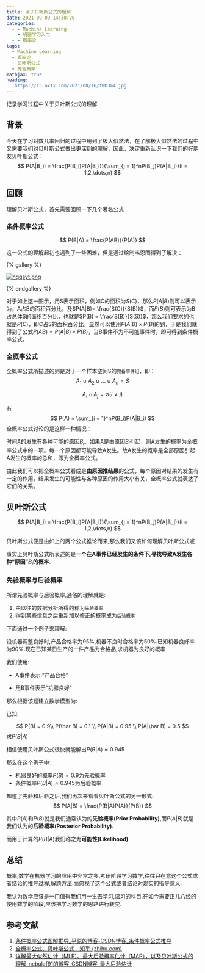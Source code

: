 ```yaml
---
title: 关于贝叶斯公式的理解
date: 2021-09-09 14:38:20
categories:
  - - Machine Learning
    - 机器学习入门
  - - 概率论
tags:
  - Machine Learning
  - 概率论
  - 贝叶斯公式
  - 先验概率
mathjax: true
headimg:
  'https://z3.ax1x.com/2021/08/16/fWO3m4.jpg'
---
```

记录学习过程中关于贝叶斯公式的理解
<!-- more -->

## 背景

今天在学习对数几率回归的过程中用到了极大似然法，在了解极大似然法的过程中又需要我们对贝叶斯公式做出更深刻的理解，因此，决定重新认识一下我们的好朋友贝叶斯公式：
$$
P(A|B_i) = \frac{P(B_i)P(A|B_i)}{\sum_{j = 1}^nP(B_j)P(A|B_j)}(i = 1,2,\dots,n)
$$

## 回顾

理解贝叶斯公式，首先需要回顾一下几个著名公式

### 条件概率公式

$$
P(B|A) = \frac{P(AB)}{P(A)}
$$

这一公式的理解起初也遇到了一些困难，但是通过绘制韦恩图得到了解决：

{% gallery %}

[![hqqsyt.png](https://z3.ax1x.com/2021/09/09/hqqsyt.png)](https://imgtu.com/i/hqqsyt)

{% endgallery %}

对于如上这一图示，用S表示面积，例如C的面积为$S(C)$，那么$P(A|B)$则可以表示为，A占B的面积百分比，及$P(A|B)= \frac{S(C)}{S(B)}$，而$P(B)$则可表示为B占总体S的面积百分比，也就是$P(B) = \frac{S(B)}{S(S)}$，那么我们要求的也就是$P(C)$，即C占S的面积百分比，显然可以使用$P(A|B)\times P(B)$的到，于是我们就得到了公式$P(AB) = P(A|B) \times P(B)$，当B事件不为不可能事件时，即可得到条件概率公式。

### 全概率公式

全概率公式所描述的则是对于一个样本空间S的`完备事件组`，即：
$$
A_1 \cup A_2 \cup \dots\cup A_n = S
$$

$$
A_i \cap A_j = \emptyset (i \neq j)
$$

有
$$
P(A) = \sum_{i = 1}^nP(B_i)P(A|B_i)
$$
全概率公式讨论的是这样一种情况：

时间A的发生有各种可能的原因$B_i$。如果A是由原因$B_i$引起，则A发生的概率为全概率公式中的一项。每一个原因都可能导致A发生。故A发生的概率是全部原因引起A发生的概率的总和，即为全概率公式。

由此我们可以把全概率公式看成是**由原因推结果**的公式，每个原因对结果的发生有一定的作用，结果发生的可能性与各种原因的作用大小有关，全概率公式就表达了它们的关系。

## 贝叶斯公式
$$
P(A|B_i) = \frac{P(B_i)P(A|B_i)}{\sum_{j = 1}^nP(B_j)P(A|B_j)}(i = 1,2,\dots,n)
$$

贝叶斯公式便是由如上的两个公式推论而来,那么我们又该如何理解贝叶斯公式呢

事实上贝叶斯公式所表述的是**一个在A事件已经发生的条件下,寻找导致A发生各种“原因”$B_i$的概率.**

### 先验概率与后验概率

所谓先验概率与后验概率,通俗的理解就是:

1. 由以往的数据分析所得的称为`先验概率`
2. 得到某些信息之后重新加以修正的概率成为`后验概率`

下面通过一个例子来理解:

设机器调整良好时,产品合格率为95%,机器不良时合格率为50%.已知机器良好率为90%.现在已知某日生产的一件产品为合格品,求机器为良好的概率

我们使用:

- A事件表示:”产品合格”

- 用B事件表示“机器良好”

那么根据该题建立数学模型为:

已知:

$$
P(B) = 0.9\\ P(\bar B) = 0.1 \\ P(A|B) = 0.95 \\ P(A|\bar B) = 0.5
$$
求$P(B|A)$

相信使用贝叶斯公式很快就能解出$P(B|A) \approx  0.945$

那么在这个例子中:

- 机器良好的概率$P(B) = 0.9$为先验概率
- 条件概率$P(B|A) \approx 0.945$为后验概率

知道了先验和后验之后,我们再次来看看贝叶斯公式的另一形式:
$$
P(A|B) = \frac{P(B|A)P(A)}{P(B)}
$$


其中$P(A)$和$P(B)$就是我们通常认为的**先验概率(Prior Probability)**,而$P(A|B)$就是我们认为的**后验概率(Posterior Probability)**.

而用于计算的$P(B|A)$我们称之为**可能性(Likelihood)**

## 总结

概率,数学在机器学习的应用中非常之多,考研阶段学习数学,往往只在意这个公式或者结论的推导过程,解题方法.而忽视了这个公式或者结论对现实的指导意义.

我认为数学应该是一门值得我们用一生去学习,温习的科目.在如今需要正儿八经的使用数学的阶段,应该把学习数学的思路进行转变.

## 参考文献

1. [条件概率公式图解推导_平原的博客-CSDN博客_条件概率公式推导](https://blog.csdn.net/sinat_30353259/article/details/80958412)
2. [全概率公式、贝叶斯公式 - 知乎 (zhihu.com)](https://zhuanlan.zhihu.com/p/78297343)
3. [详解最大似然估计（MLE）、最大后验概率估计（MAP），以及贝叶斯公式的理解_nebulaf91的博客-CSDN博客_最大后验估计](https://blog.csdn.net/u011508640/article/details/72815981)
